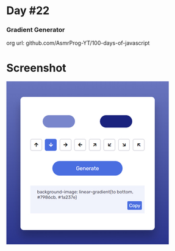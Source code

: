 # Day #22

### Gradient Generator
org url: github.com/AsmrProg-YT/100-days-of-javascript

# Screenshot
![sc](./screenshot.jpg)
